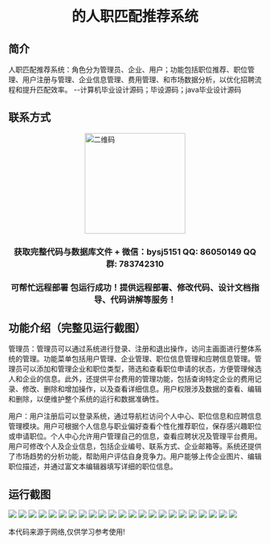 <p><h1 align="center">的人职匹配推荐系统</h1></p>

## 简介
人职匹配推荐系统：角色分为管理员、企业、用户；功能包括职位推荐、职位管理、用户注册与管理、企业信息管理、费用管理、和市场数据分析，以优化招聘流程和提升匹配效率。    --计算机毕业设计源码；毕设源码；java毕业设计源码


## 联系方式
<img src="https://bs-1329754181.cos.ap-shanghai.myqcloud.com/wx.jpg" alt="二维码" style="display: block; margin: 0 auto;" width="200px">
<p><h3 align="center">获取完整代码与数据库文件 + 微信：bysj5151 QQ: 86050149 QQ群: 783742310</h3></p>
<p><h3 align="center">可帮忙远程部署 包运行成功！提供远程部署、修改代码、设计文档指导、代码讲解等服务！</h3></p>

## 功能介绍（完整见运行截图）
管理员：管理员可以通过系统进行登录、注册和退出操作，访问主画面进行整体系统的管理。功能菜单包括用户管理、企业管理、职位信息管理和应聘信息管理。管理员可以添加和管理企业和职位类型，筛选和查看职位申请的状态，方便管理候选人和企业的信息。此外，还提供平台费用的管理功能，包括查询特定企业的费用记录、修改、删除和增加操作，以及查看详细信息。用户权限涉及数据的查看、编辑和删除，以便维护整个系统的运行和数据准确性。

用户：用户注册后可以登录系统，通过导航栏访问个人中心、职位信息和应聘信息管理模块。用户可根据个人信息与职业偏好查看个性化推荐职位，保存感兴趣职位或申请职位。个人中心允许用户管理自己的信息，查看应聘状况及管理平台费用。用户可修改个人及企业信息，包括企业编号、联系方式、企业邮箱等。系统还提供了市场趋势的分析功能，帮助用户评估自身竞争力。用户能够上传企业图片、编辑职位描述，并通过富文本编辑器填写详细的职位信息。


## 运行截图
![](https://bs-1329754181.cos.ap-shanghai.myqcloud.com/spring/JobMatchingRecommendationSystem/img/001.jpg)
![](https://bs-1329754181.cos.ap-shanghai.myqcloud.com/spring/JobMatchingRecommendationSystem/img/002.jpg)
![](https://bs-1329754181.cos.ap-shanghai.myqcloud.com/spring/JobMatchingRecommendationSystem/img/003.jpg)
![](https://bs-1329754181.cos.ap-shanghai.myqcloud.com/spring/JobMatchingRecommendationSystem/img/004.jpg)
![](https://bs-1329754181.cos.ap-shanghai.myqcloud.com/spring/JobMatchingRecommendationSystem/img/005.jpg)
![](https://bs-1329754181.cos.ap-shanghai.myqcloud.com/spring/JobMatchingRecommendationSystem/img/006.jpg)
![](https://bs-1329754181.cos.ap-shanghai.myqcloud.com/spring/JobMatchingRecommendationSystem/img/007.jpg)
![](https://bs-1329754181.cos.ap-shanghai.myqcloud.com/spring/JobMatchingRecommendationSystem/img/008.jpg)
![](https://bs-1329754181.cos.ap-shanghai.myqcloud.com/spring/JobMatchingRecommendationSystem/img/009.jpg)
![](https://bs-1329754181.cos.ap-shanghai.myqcloud.com/spring/JobMatchingRecommendationSystem/img/010.jpg)
![](https://bs-1329754181.cos.ap-shanghai.myqcloud.com/spring/JobMatchingRecommendationSystem/img/011.jpg)
![](https://bs-1329754181.cos.ap-shanghai.myqcloud.com/spring/JobMatchingRecommendationSystem/img/012.jpg)
![](https://bs-1329754181.cos.ap-shanghai.myqcloud.com/spring/JobMatchingRecommendationSystem/img/013.jpg)
![](https://bs-1329754181.cos.ap-shanghai.myqcloud.com/spring/JobMatchingRecommendationSystem/img/014.jpg)
![](https://bs-1329754181.cos.ap-shanghai.myqcloud.com/spring/JobMatchingRecommendationSystem/img/015.jpg)
![](https://bs-1329754181.cos.ap-shanghai.myqcloud.com/spring/JobMatchingRecommendationSystem/img/016.jpg)
![](https://bs-1329754181.cos.ap-shanghai.myqcloud.com/spring/JobMatchingRecommendationSystem/img/017.jpg)
![](https://bs-1329754181.cos.ap-shanghai.myqcloud.com/spring/JobMatchingRecommendationSystem/img/018.jpg)
![](https://bs-1329754181.cos.ap-shanghai.myqcloud.com/spring/JobMatchingRecommendationSystem/img/019.jpg)
![](https://bs-1329754181.cos.ap-shanghai.myqcloud.com/spring/JobMatchingRecommendationSystem/img/020.jpg)
![](https://bs-1329754181.cos.ap-shanghai.myqcloud.com/spring/JobMatchingRecommendationSystem/img/021.jpg)
![](https://bs-1329754181.cos.ap-shanghai.myqcloud.com/spring/JobMatchingRecommendationSystem/img/022.jpg)
![](https://bs-1329754181.cos.ap-shanghai.myqcloud.com/spring/JobMatchingRecommendationSystem/img/023.jpg)

<p>本代码来源于网络,仅供学习参考使用!</p>
